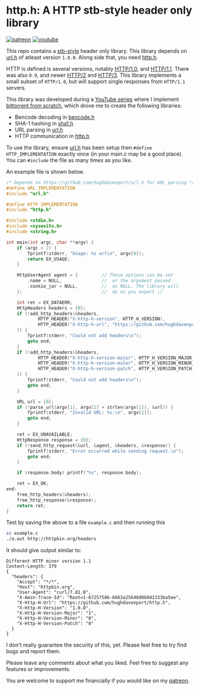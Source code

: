 # http.h: A HTTP stb-style header only library

[![patreon](https://img.shields.io/badge/patreon-FF5441?style=for-the-badge&logo=Patreon)](https://www.patreon.com/hughdavenport)
[![youtube](https://img.shields.io/badge/youtube-FF0000?style=for-the-badge&logo=youtube)](https://www.youtube.com/watch?v=dqw7B6eR9P8&list=PL5r5Q39GjMDfetFdGmnhjw1svsALW1HIY)

This repo contains a [stb-style](https://github.com/nothings/stb/blob/master/docs/stb_howto.txt) header only library. This library depends on [url.h](https://github.com/hughdavenport/url.h) of atleast version `1.0.0`. Along side that, you need [http.h](https://github.com/hughdavenport/http.h/raw/refs/heads/main/http.h).

HTTP is defined is several versions, notably [HTTP/1.0](https://datatracker.ietf.org/doc/html/rfc1945), and [HTTP/1.1](https://datatracker.ietf.org/doc/html/rfc9112). There was also `0.9`, and newer [HTTP/2](https://datatracker.ietf.org/doc/html/rfc9113) and [HTTP/3](https://datatracker.ietf.org/doc/html/rfc9114). This library implements a small subset of `HTTP/1.0`, but will support single responses from `HTTP/1.1` servers.

This library was developed during a [YouTube series](https://www.youtube.com/watch?v=dqw7B6eR9P8&list=PL5r5Q39GjMDfetFdGmnhjw1svsALW1HIY) where I implement [bittorrent from scratch](https://github.com/hughdavenport/codecrafters-bittorrent-c), which drove me to create the following libraries:
- Bencode decoding in [bencode.h](https://github.com/hughdavenport/bencode.h/raw/refs/heads/main/bencode.h)
- SHA-1 hashing in [sha1.h](https://github.com/hughdavenport/sha1.h)
- URL parsing in [url.h](https://github.com/hughdavenport/url.h/raw/refs/heads/main/url.h)
- HTTP communication in [http.h](https://github.com/hughdavenport/http.h)


To use the library, ensure [url.h](https://github.com/hughdavenport/url.h) has been setup then `#define HTTP_IMPLEMENTATION` exactly once (in your main.c may be a good place). You can `#include` the file as many times as you like.

An example file is shown below.
```c
/* Depends on https://github.com/hughdavenport/url.h for URL parsing */
#define URL_IMPLEMENTATION
#include "url.h"

#define HTTP_IMPLEMENTATION
#include "http.h"

#include <stdio.h>
#include <sysexits.h>
#include <string.h>

int main(int argc, char **argv) {
    if (argc < 2) {
        fprintf(stderr, "Usage: %s url\n", argv[0]);
        return EX_USAGE;
    }

    HttpUserAgent agent = {         // These options can be set
        .name = NULL,               //  or the argument passed
        .cookie_jar = NULL,         //  as NULL. The library will
    };                              //  do as you expect ;)

    int ret = EX_DATAERR;
    HttpHeaders headers = {0};
    if (!add_http_headers(&headers,
            HTTP_HEADER("X-http-h-version", HTTP_H_VERSION),
            HTTP_HEADER("X-http-h-url", "https://github.com/hughdavenport/http.h")
    )) {
        fprintf(stderr, "Could not add headers\n");
        goto end;
    }
    if (!add_http_headers(&headers,
            HTTP_HEADER("X-http-h-version-major", HTTP_H_VERSION_MAJOR_S),
            HTTP_HEADER("X-http-h-version-minor", HTTP_H_VERSION_MINOR_S),
            HTTP_HEADER("X-http-h-version-patch", HTTP_H_VERSION_PATCH_S)
    )) {
        fprintf(stderr, "Could not add headers\n");
        goto end;
    }

    URL url = {0};
    if (!parse_url(argv[1], argv[1] + strlen(argv[1]), &url)) {
        fprintf(stderr, "Invalid URL: %s.\n", argv[1]);
        goto end;
    }

    ret = EX_UNAVAILABLE;
    HttpResponse response = {0};
    if (!send_http_request(&url, &agent, &headers, &response)) {
        fprintf(stderr, "Error occurred while sending request.\n");
        goto end;
    }

    if (response.body) printf("%s", response.body);

    ret = EX_OK;
end:
    free_http_headers(&headers);
    free_http_response(&response);
    return ret;
}
```

Test by saving the above to a file `example.c` and then running this
```sh
cc example.c
./a.out http://httpbin.org/headers
```

It should give output similar to:
```
Different HTTP minor version 1.1
Content-Length: 379
{
  "headers": {
    "Accept": "*/*",
    "Host": "httpbin.org",
    "User-Agent": "curl/7.81.0",
    "X-Amzn-Trace-Id": "Root=1-67257586-6663a25640d0b042333ba5ee",
    "X-Http-H-Url": "https://github.com/hughdavenport/http.h",
    "X-Http-H-Version": "1.0.0",
    "X-Http-H-Version-Major": "1",
    "X-Http-H-Version-Minor": "0",
    "X-Http-H-Version-Patch": "0"
  }
}
```

I don't really guarantee the security of this, yet. Please feel free to try find bugs and report them.

Please leave any comments about what you liked. Feel free to suggest any features or improvements.

You are welcome to support me financially if you would like on my [patreon](https://www.patreon.com/hughdavenport).

